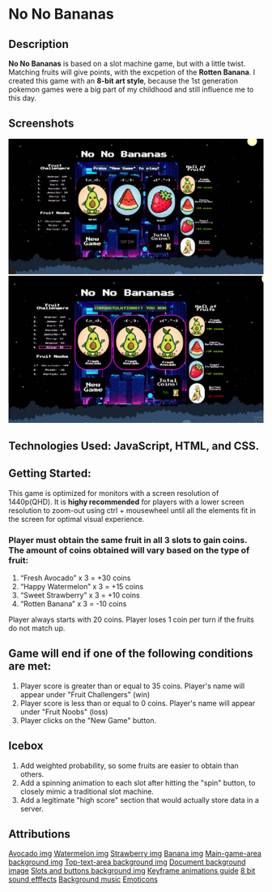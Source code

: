 # No No Bananas 

## Description
 **No No Bananas** is based on a slot machine game, but with a little twist. Matching fruits will give points, with the excpetion of the **Rotten Banana**.
 I created this game with an **8-bit art style**, because the 1st generation pokemon games were a big part of my childhood and still influence me to this day. 

## Screenshots
 ![Initial Game state](/no-no-bananas/screenshots/game-screenshot.PNG?raw=true)
 ![Win Game State](/no-no-bananas/screenshots/game-win-screenshot.PNG?raw=true)

## Technologies Used: JavaScript, HTML, and CSS. 

## Getting Started: 

 This game is optimized for monitors with a screen resolution of 1440p(QHD).
 It is **highy recommended** for players with a lower screen resolution to zoom-out using ctrl + mousewheel until all the elements fit in the screen for optimal visual experience.

### Player must obtain the same fruit in all 3 slots to gain coins. The amount of coins obtained will vary based on the type of fruit: 
 1. “Fresh Avocado” x 3 = +30 coins 
 2. “Happy Watermelon” x 3 = +15 coins 
 3. “Sweet Strawberry” x 3 = +10 coins 
 4. “Rotten Banana” x 3 = -10 coins 

 Player always starts with 20 coins.
 Player loses 1 coin per turn if the fruits do not match up. 

## Game will end if one of the following conditions are met: 
 1. Player score is greater than or equal to 35 coins. Player's name will appear under "Fruit Challengers" (win) 
 2. Player score is less than or equal to 0 coins. Player's name will appear under "Fruit Noobs" (loss) 
 3. Player clicks on the "New Game" button.

## Icebox 
1. Add weighted probability, so some fruits are easier to obtain than others.
2.  Add a spinning animation to each slot after hitting the "spin" button, to closely mimic a traditional slot machine.
3. Add a legitimate "high score" section that would actually store data in a server. 

## Attributions

 [Avocado img](https://img.freepik.com/premium-vector/avocado-pixel-characters-8-bit-fruit-vector-illustrations-game-assets-cross-stitch_614713-1170.jpg?w=2000)
 [Watermelon img](https://img.freepik.com/premium-vector/8-bit-pixels-watermelon-slices-fruit-pixels-game-icons-illustration-stitch-cross-vector_614713-1187.jpg) 
 [Strawberry img](https://img.freepik.com/premium-vector/8-bit-pixel-strawberry-fruits-pixel-game-assets-cross-stitch-patterns-vector_614713-1185.jpg?w=2000)
 [Banana img](https://ih1.redbubble.net/image.1269997801.9804/st,small,507x507-pad,600x600,f8f8f8.jpg)
 [Main-game-area background img](https://wallpapers.com/images/hd/night-sky-8-bit-190cuporbadt1g4h.jpg)
 [Top-text-area background img](https://i.pinimg.com/originals/e2/74/e1/e274e17933fea9ce7bcc67a186c781c6.gif)
 [Document background image](https://wallpapers.com/images/hd/night-sky-8-bit-190cuporbadt1g4h.jpg)
[Slots and buttons background img](https://images.pond5.com/retro-8-bit-arcade-game-090060814_prevstill.jpeg)
 [Keyframe animations guide](https://www.joshwcomeau.com/animation/keyframe-animations/)
 [8 bit sound efffects](https://pixabay.com/sound-effects/search/8-bit/)
 [Background music](https://freemusicarchive.org/genre/Chiptune/)
 [Emoticons](https://fsymbols.com/emoticons/)
